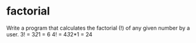 # factorial
Write a program that calculates the factorial (!) of any given number by a user.  3! = 3*2*1 = 6  4! = 4*3*2*1 = 24
